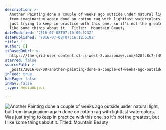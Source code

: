 ```yaml
---
description: >-
  Another Painting done a couple of weeks ago outside under natural light, but
  from imaginarium again done on cotton rag with lightfast watercolors.  Was
  just trying to keep in practice with this one, so it's not the greatest, but I
  like some things about it.  Titled:  Mountain Beauty
dateModified: '2016-07-08T07:16:00.023Z'
datePublished: '2016-07-08T07:16:12.618Z'
title: ''
author: []
isBasedOnUrl: >-
  https://the-grid-user-content.s3-us-west-2.amazonaws.com/628fc8c7-f492-4937-8820-4f5a153b6021.jpg
starred: false
sourcePath: >-
  _posts/2016-07-08-another-painting-done-a-couple-of-weeks-ago-outside-under-na.md
inFeed: true
hasPage: false
inNav: false
_type: MediaObject

---
```

![Another Painting done a couple of weeks ago outside under natural light, but from imaginarium again done on cotton rag with lightfast watercolors.  Was just trying to keep in practice with this one, so it's not the greatest, but I like some things about it.  Titled:  Mountain Beauty](https://the-grid-user-content.s3-us-west-2.amazonaws.com/628fc8c7-f492-4937-8820-4f5a153b6021.jpg)